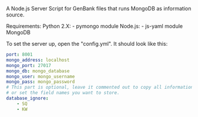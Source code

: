 A Node.js Server Script for GenBank files that runs MongoDB as information source.

Requirements:
	Python 2.X:
		- pymongo module
	Node.js:
		- js-yaml module
	MongoDB

To set the server up, open the "config.yml".
It should look like this:
```yaml
port: 8001
mongo_address: localhost
mongo_port: 27017
mongo_db: mongo_database
mongo_user: mongo_username
mongo_pass: mongo_password
# This part is optional, leave it commented out to copy all information to the database
# or set the field names you want to store.
database_ignore:
    - SQ
    - KW
```

 
